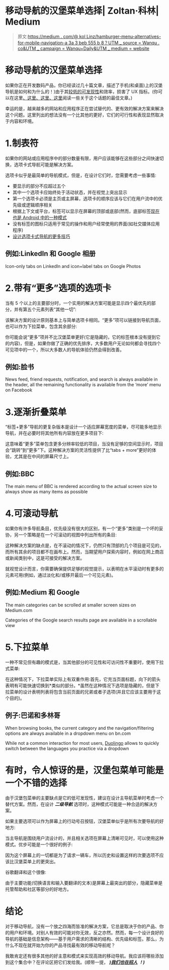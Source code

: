 # 移动导航的汉堡菜单选择| Zoltan·科林| Medium

> 原文:[https://medium . com/@ kol Linz/hamburger-menu-alternatives-for-mobile-navigation-a 3a 3 beb 555 b 8？UTM _ source = Wanqu . co&UTM _ campaign = Wanqu+Daily&UTM _ medium = website](https://medium.com/@kollinz/hamburger-menu-alternatives-for-mobile-navigation-a3a3beb555b8?utm_source=wanqu.co&utm_campaign=Wanqu+Daily&utm_medium=website)

# 移动导航的汉堡菜单选择

如果你正在开发数码产品，你已经读过几十篇文章，描述了手机(和桌面)上的汉堡导航是如何和为什么的！)由于其[较低的可发现性](/@kollinz/misused-mobile-ux-patterns-84d2b6930570#6d1e)和效率，损害了 UX 指标。(你可以在这里[、这里](https://www.nngroup.com/articles/hamburger-menus/)[、这里](https://lmjabreu.com/post/why-and-how-to-avoid-hamburger-menus/)[、这里](http://www.lukew.com/ff/entry.asp?1945)阅读一些关于这个话题的最佳文章。)

幸运的是，越来越多的网站和应用程序正在尝试替代的、更有效的解决方案来解决这个问题。这里列出的想法没有一个比其他的更好，它们的可行性和表现显然取决于内容和环境。

# 1.制表符

如果你的网站或应用程序中的部分数量有限，用户应该能够在这些部分之间快速切换，选项卡式导航可能是解决方案。



选项卡似乎是最简单的导航模式，但是，在设计它们时，您需要考虑一些事情:

*   要显示的部分不应超过五个
*   其中一个选项卡应始终处于活动状态，并在视觉上突出显示
*   第一个选项卡必须是主页或主屏幕，选项卡的顺序应该与它们在用户流中的优先级或逻辑顺序相关
*   根据上下文或平台，标签可以显示在屏幕的顶部或底部(然而，底部标签[现在也是 Android 中的一种模式](https://material.google.com/components/bottom-navigation.html)
*   没有标签的图标只适用于常见的操作和用户经常使用的界面(如社交媒体应用程序)
*   [设计选项卡式导航的更多技巧](https://www.smashingmagazine.com/2016/11/the-golden-rules-of-mobile-navigation-design/)

## 例如:LinkedIn 和 Google 相册



Icon-only tabs on LinkedIn and icon+label tabs on Google Photos



# 2.带有“更多”选项的选项卡

当有 5 个以上的主要部分时，一个实用的解决方案可能是显示四个最优先的部分，并有第五个元素列表“其他一切”:



该解决方案的设计原则基本上与简单选项卡相同。“更多”项可以链接到导航页面，也可以作为下拉菜单，包含其余部分:



你可能会说“更多”项并不比汉堡菜单更好(它是隐藏的，它的标签根本没有提到它的内容)，但是，如果你做了正确的优先排序，大多数用户无论如何都会寻找四个可见项中的一个，所以大多数人的导航体验仍然会得到改善。

## 例如:脸书



News feed, friend requests, notification, and search is always available in the header, all the remaining functionality is available from the ‘more’ menu on Facebook



# 3.逐渐折叠菜单

“标签+更多”导航的更复杂版本是设计一个适应屏幕宽度的菜单，尽可能多地显示导航，并在必要时将其他所有内容放在更多项目下:



这意味着“更多”菜单包含更多分辨率较低的项目，当没有足够的空间显示时，项目会“跳转”到“更多”下。这种解决方案的灵活性提供了比“tabs + more”更好的体验，尤其是在中间的屏幕尺寸上。

## 例如:BBC



The main menu of BBC is rendered according to the actual screen size to always show as many items as possible



# 4.可滚动导航

如果你有许多导航条目，优先级没有很大的区别，有一个“更多”类别是一个坏的妥协，另一个策略是在一个可滚动的视图中列出所有的条目:



这种解决方案的缺点是，在不滚动的情况下，仍然只有顶部的几个项目是可见的，而所有其余的项目都不在画布上。然而，当期望用户探索内容时，例如在网上商店或新闻类别中，这是可接受的解决方案。

就视觉设计而言，你需要确保提供足够的视觉提示，以表明在水平滚动时有更多的元素可用(例如，通过淡化和/或移开最后一个可见元素)。

## 例如:Medium 和 Google



The main categories can be scrolled at smaller screen sizes on Medium.com





Categories of the Google search results page are available in a scrollable view



# 5.下拉菜单

一种不常见但有趣的模式是，当其他部分的可见性和可访问性不重要时，使用下拉式菜单:



在这种情况下，下拉菜单实际上有双重作用:首先，它充当页面标题，向下的箭头表明有可能快速切换到*类似的部分。*虽然在这种情况下选项是隐藏的，但是下拉菜单的设计表明列表将包含当前页面的兄弟或者子选项(并且它应该主要用于这个目的)。

## 例子:巴诺和多林哥



When browsing books, the current category and the navigation/filtering options are always available in a dropdown menu on bn.com





While not a common interaction for most users, [Duolingo](https://www.duolingo.com/) allows to quickly switch between the languages you practice via a dropdown



# 有时，令人惊讶的是，汉堡包菜单可能是一个不错的选择

由于汉堡包菜单的主要缺点是它的低可发现性，建议在设计主导航菜单时考虑一个替代方案。然而，在设计 ***二级导航*** 选项时，这种模式可能是一种合适的解决方案。

如果主要选项可以作为屏幕上的行动号召按钮，汉堡菜单似乎是所有次要导航的好地方:



当主导航是围绕用户流设计的，并且相关选项在屏幕上清晰可见时，可以使用这种模式。优步可能是一个很好的例子:



因为这个屏幕上的一切都是为了请求一辆车，所以历史和设置这样的次要选项不应该比汉堡菜单上的更突出。

谷歌翻译和这个很像:



由于主要功能(切换语言和输入要翻译的文本)是屏幕上最突出的部分，隐藏菜单是托管帮助和社区等部分的好地方。

# 结论

对于移动导航，没有一个放之四海而皆准的解决方案，它总是取决于你的产品、你的用户和环境。对别人有效的可能对你无效，反之亦然。然而，每一个设计良好的导航的基础是信息架构——基于用户需求的清晰的结构、优先级和标签。那么，为什么不现在就开始为你的产品寻找最有效的移动导航呢？

我敢肯定还有很多其他的好主意和模式来实现高效的移动导航。我应该将哪些添加到这个集合中？在评论区把它们发给我。(顺带一提， [***)我们也在招人***](https://www.ustream.tv/our-company/career/budapest?source=kzmedium) ***！)***

















